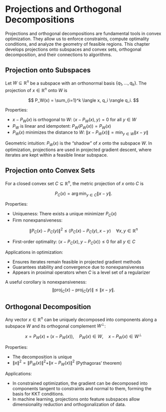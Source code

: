 # Projections and Orthogonal Decompositions

Projections and orthogonal decompositions are fundamental tools in convex optimization. They allow us to enforce constraints, compute optimality conditions, and analyze the geometry of feasible regions. This chapter develops projections onto subspaces and convex sets, orthogonal decomposition, and their connections to algorithms.

## Projection onto Subspaces

Let $W \subseteq \mathbb{R}^n$ be a subspace with an orthonormal basis $\{q_1, \dots, q_k\}$. The projection of $x \in \mathbb{R}^n$ onto $W$ is

$$
P_W(x) = \sum_{i=1}^k \langle x, q_i \rangle q_i.
$$

Properties:

- $x - P_W(x)$ is orthogonal to $W$: $\langle x - P_W(x), y \rangle = 0$ for all $y \in W$  
- $P_W$ is linear and idempotent: $P_W(P_W(x)) = P_W(x)$  
- $P_W(x)$ minimizes the distance to $W$: $\|x - P_W(x)\| = \min_{y \in W} \|x - y\|$

Geometric intuition: $P_W(x)$ is the “shadow” of $x$ onto the subspace $W$. In optimization, projections are used in projected gradient descent, where iterates are kept within a feasible linear subspace.


## Projection onto Convex Sets

For a closed convex set $C \subseteq \mathbb{R}^n$, the metric projection of $x$ onto $C$ is

$$
P_C(x) = \arg\min_{y \in C} \|x - y\|.
$$

Properties:

- Uniqueness: There exists a unique minimizer $P_C(x)$  
- Firm nonexpansiveness:

$$
\|P_C(x) - P_C(y)\|^2 \le \langle P_C(x) - P_C(y), x - y \rangle \quad \forall x, y \in \mathbb{R}^n
$$

- First-order optimality: $\langle x - P_C(x), y - P_C(x) \rangle \le 0$ for all $y \in C$

Applications in optimization:

- Ensures iterates remain feasible in projected gradient methods  
- Guarantees stability and convergence due to nonexpansiveness  
- Appears in proximal operators when $C$ is a level set of a regularizer


A useful corollary is nonexpansiveness:
$$
\|\operatorname{proj}_C(x) - \operatorname{proj}_C(y)\| \le \|x - y\|.
$$

## Orthogonal Decomposition

Any vector $x \in \mathbb{R}^n$ can be uniquely decomposed into components along a subspace $W$ and its orthogonal complement $W^\perp$:

$$
x = P_W(x) + (x - P_W(x)), \quad P_W(x) \in W, \quad x - P_W(x) \in W^\perp
$$

Properties:

- The decomposition is unique  
- $\|x\|^2 = \|P_W(x)\|^2 + \|x - P_W(x)\|^2$ (Pythagoras’ theorem)  

Applications:

- In constrained optimization, the gradient can be decomposed into components tangent to constraints and normal to them, forming the basis for KKT conditions.  
- In machine learning, projections onto feature subspaces allow dimensionality reduction and orthogonalization of data.
